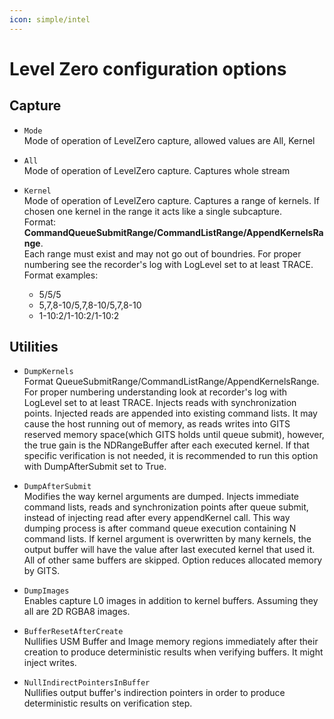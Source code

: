 ```yaml
---
icon: simple/intel
---
```

# Level Zero configuration options

## Capture

- `Mode`  
	Mode of operation of LevelZero capture, allowed values are All, Kernel

- `All`  
	Mode of operation of LevelZero capture. Captures whole stream

- `Kernel`  
	Mode of operation of LevelZero capture. Captures a range of kernels. If chosen one kernel in the range it acts like a single subcapture.  
	Format: **CommandQueueSubmitRange/CommandListRange/AppendKernelsRange**.  
	Each range must exist and may not go out of boundries. For proper numbering see the recorder's log with LogLevel set to at least TRACE. Format examples:  
    - 5/5/5  
    - 5,7,8-10/5,7,8-10/5,7,8-10  
    - 1-10:2/1-10:2/1-10:2  

## Utilities

- `DumpKernels`  
	Format QueueSubmitRange/CommandListRange/AppendKernelsRange. For proper numbering understanding look at recorder's log with LogLevel set to at least TRACE. Injects reads with synchronization points. Injected reads are appended into existing command lists. It may cause the host running out of memory, as reads writes into GITS reserved memory space(which GITS holds until queue submit), however, the true gain is the NDRangeBuffer after each executed kernel. If that specific verification is not needed, it is recommended to run this option with DumpAfterSubmit set to True.

- `DumpAfterSubmit`  
	Modifies the way kernel arguments are dumped. Injects immediate command lists, reads and synchronization points after queue submit, instead of injecting read after every appendKernel call. This way dumping process is after command queue execution containing N command lists. If kernel argument is overwritten by many kernels, the output buffer will have the value after last executed kernel that used it. All of other same buffers are skipped. Option reduces allocated memory by GITS.

- `DumpImages`  
	Enables capture L0 images in addition to kernel buffers. Assuming they all are 2D RGBA8 images.

- `BufferResetAfterCreate`  
	Nullifies USM Buffer and Image memory regions immediately after their creation to produce deterministic results when verifying buffers. It might inject writes.

- `NullIndirectPointersInBuffer`  
	Nullifies output buffer's indirection pointers in order to produce deterministic results on verification step.


